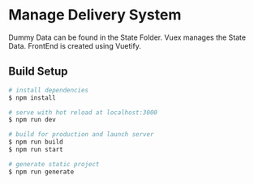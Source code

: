# Manage Delivery System

Dummy Data can be found in the State Folder. Vuex manages the State Data. 
FrontEnd is created using Vuetify.

## Build Setup

```bash
# install dependencies
$ npm install

# serve with hot reload at localhost:3000
$ npm run dev

# build for production and launch server
$ npm run build
$ npm run start

# generate static project
$ npm run generate
```

